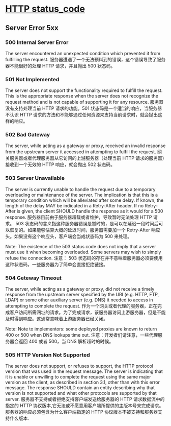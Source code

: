 # [HTTP status_code](https://www.w3.org/Protocols/rfc2616/rfc2616-sec10.html)

## Server Error 5xx

### 500 Internal Server Error

The server encountered an unexpected condition which prevented it from fulfilling the request.
服务器遭遇了一个无法预料到的错误，这个错误导致了服务器不能很好的处理 HTTP 请求，并且抛出 500 状态码。

### 501 Not Implemented

The server does not support the functionality required to fulfill the request. This is the appropriate response when the server does not recognize the request method and is not capable of supporting it for any resource.
服务器没有支持处理当前 HTTP 请求的功能。501 状态码是一个适当的响应，当服务器不认识 HTTP 请求的方法和不能够通过任何资源来支持当前请求时，就会抛出这样的响应。

### 502 Bad Gateway

The server, while acting as a gateway or proxy, received an invalid response from the upstream server it accessed in attempting to fulfill the request.
网关服务器或者代理服务器从它访问的上游服务器（处理当前 HTTP 请求的服务器）接收到一个无效的 HTTP 响应，就会抛出 502 状态码。

### 503 Server Unavailable

The server is currently unable to handle the request due to a temporary overloading or maintenance of the server. The implication is that this is a temporary condition which will be alleviated after some delay. If known, the length of the delay MAY be indicated in a Retry-After header. If no Retry-After is given, the client SHOULD handle the response as it would for a 500 response.
服务器目前由于服务器超载或者维护，导致暂时无法处理 HTTP 请求。 503 状态码的含义指这种服务器错误是暂时的，是可以在延迟一段时间后可以恢复的。如果能够估算大概的延迟时间，服务器需要加一个 Retry-After 响应头。如果没有这个响应头，客户端会当成状态码为 500 来处理。

Note: The existence of the 503 status code does not imply that a server must use it when becoming overloaded. Some servers may wish to simply refuse the connection.
注意： 503 状态码的存在并不意味着服务器必须要使用这种状态码，一些服务器为了简单会直接拒绝链接。

### 504 Geteway Timeout

The server, while acting as a gateway or proxy, did not receive a timely response from the upstream server specified by the URI (e.g. HTTP, FTP, LDAP) or some other auxiliary server (e.g. DNS) it needed to access in attempting to complete the request.
作为一个网关或者代理的服务器，正在完成客户访问所需网址的请求。为了完成请求，该服务器访问上游服务器，但是不能及时得到响应。这通常意味着上游服务器已经关闭。

Note: Note to implementors: some deployed proxies are known to return 400 or 500 when DNS lookups time out.
注意：开发者们请注意，一些代理服务器会返回 400 或者 500，当 DNS 解析超时的时候。

### 505 HTTP Version Not Supported

The server does not support, or refuses to support, the HTTP protocol version that was used in the request message. The server is indicating that it is unable or unwilling to complete the request using the same major version as the client, as described in section 3.1, other than with this error message. The response SHOULD contain an entity describing why that version is not supported and what other protocols are supported by that server.
服务器不支持或者拒绝支持客户端发送给服务器的 HTTP 请求数据流中的指定的 HTTP 协议版本,它无法或不愿意用客户端所提供的主版本号来完成请求。服务器的响应必须包含为什么客户端指定的 HTTP 协议版本不被支持和服务器支持什么版本.